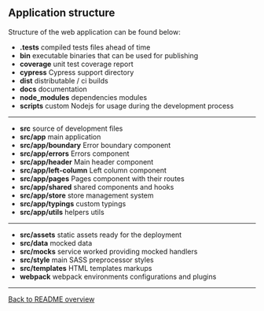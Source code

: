 
## Application structure
Structure of the web application can be found below:

* **.tests** compiled tests files ahead of time
* **bin** executable binaries that can be used for publishing
* **coverage** unit test coverage report
* **cypress** Cypress support directory
* **dist** distributable / ci builds
* **docs** documentation
* **node_modules** dependencies modules
* **scripts** custom Nodejs for usage during the development process

---

* **src** source of development files
* **src/app** main application
* **src/app/boundary** Error boundary component
* **src/app/errors** Errors component
* **src/app/header** Main header component
* **src/app/left-column** Left column component
* **src/app/pages** Pages component with their routes
* **src/app/shared** shared components and hooks
* **src/app/store** store management system
* **src/app/typings** custom typings
* **src/app/utils** helpers utils

---

* **src/assets** static assets ready for the deployment
* **src/data** mocked data
* **src/mocks** service worked providing mocked handlers
* **src/style** main SASS preprocessor styles
* **src/templates** HTML templates markups
* **webpack** webpack environments configurations and plugins

---

[Back to README overview](../README.md)
